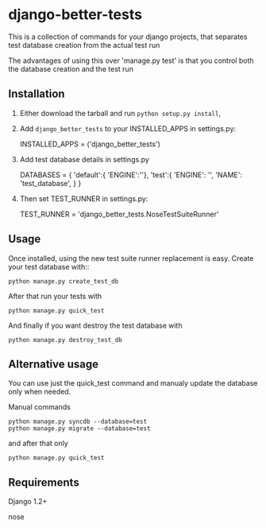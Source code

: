 # django-better-tests


This is a collection of commands for your django projects, that separates
test database creation from the actual test run


The advantages of using this over 'manage.py test' is that you control both
the database creation and the test run


## Installation


1. Either download the tarball and run ``python setup.py install``,

2. Add ``django_better_tests`` to your INSTALLED_APPS in settings.py:


	INSTALLED_APPS = ('django_better_tests')



3. Add test database details in settings.py 


	DATABASES = {
		'default':{
			'ENGINE':''},
		'test':{
			'ENGINE': '',
			'NAME': 'test_database',
		}
	}		


4. Then set TEST_RUNNER in settings.py:

	TEST_RUNNER = 'django_better_tests.NoseTestSuiteRunner'



## Usage


Once installed, using the new test suite runner replacement is easy. Create your test database with::

	python manage.py create_test_db 

After that run your tests with

	python manage.py quick_test


And finally if you want destroy the test database with

	python manage.py destroy_test_db



## Alternative usage 


You can use just the quick_test command and manualy update the database only when needed. 

Manual commands

	python manage.py syncdb --database=test
	python manage.py migrate --database=test

and after that only

	python manage.py quick_test



## Requirements


Django 1.2+

nose

